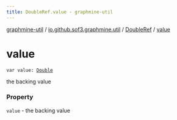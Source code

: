 ```yaml
---
title: DoubleRef.value - graphmine-util
---
```


[graphmine-util](../../index.html) / [io.github.sof3.graphmine.util](../index.html) / [DoubleRef](index.html) / [value](./value.html)

# value

`var value: `[`Double`](https://kotlinlang.org/api/latest/jvm/stdlib/kotlin/-double/index.html)

the backing value

### Property

`value` - the backing value